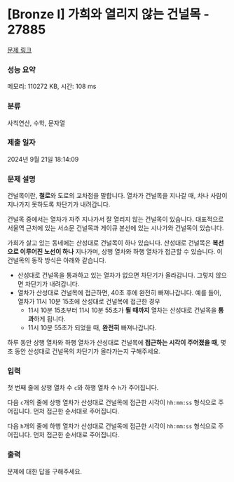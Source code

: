 # [Bronze I] 가희와 열리지 않는 건널목 - 27885 

[문제 링크](https://www.acmicpc.net/problem/27885) 

### 성능 요약

메모리: 110272 KB, 시간: 108 ms

### 분류

사칙연산, 수학, 문자열

### 제출 일자

2024년 9월 21일 18:14:09

### 문제 설명

<p>건널목이란, <strong>철로</strong>와 도로의 교차점을 말합니다. 열차가 건널목을 지나갈 때, 차나 사람이 지나가지 못하도록 차단기가 내려갑니다.</p>

<p>건널목 중에서는 열차가 자주 지나가서 잘 열리지 않는 건널목이 있습니다. 대표적으로 서울역 근처에 있는 서소문 건널목과 게이큐 본선에 있는 시나가와 건널목이 있습니다.</p>

<p>가희가 살고 있는 동네에는 산성대로 건널목이 하나 있습니다. 산성대로 건널목은 <strong>복선으로 이루어진 노선이 하나</strong> 지나가며, 상행 열차와 하행 열차가 접근할 수 있습니다. 이 건널목의 동작 방식은 아래와 같습니다.</p>

<ul>
	<li>산성대로 건널목을 통과하고 있는 열차가 없으면 차단기가 올라갑니다. 그렇지 않으면 차단기가 내려갑니다.</li>
	<li>열차가 산성대로 건널목에 접근하면, 40초 후에 완전히 빠져나갑니다. 예를 들어, 열차가 11시 10분 15초에 산성대로 건널목에 접근한 경우
	<ul>
		<li>11시 10분 15초부터 11시 10분 55초가 <strong>될 때까지</strong> 열차는 산성대로 건널목을<strong> 통과</strong>하게 됩니다.</li>
		<li>11시 10분 55초가 되었을 때, <strong>완전히</strong> 빠져나갑니다.</li>
	</ul>
	</li>
</ul>

<p>하루 동안 상행 열차와 하행 열차가 산성대로 건널목에<strong> 접근하는 시각이 주어졌을 때</strong>, 몇 초 동안 산성대로 건널목의 차단기가 올라가는지 구해주세요.</p>

### 입력 

 <p>첫 번째 줄에 상행 열차 수 <code>c</code>와 하행 열차 수 <code>h</code>가 주어집니다.</p>

<p>다음 <code>c</code>개의 줄에 상행 열차가 산성대로 건널목에 접근한 시각이 <code>hh:mm:ss</code> 형식으로 주어집니다. 먼저 접근한 순서대로 주어집니다.</p>

<p>다음 <code>h</code>개의 줄에 하행 열차가 산성대로 건널목에 접근한 시각이 <code>hh:mm:ss</code> 형식으로 주어집니다. 먼저 접근한 순서대로 주어집니다.</p>

### 출력 

 <p>문제에 대한 답을 구해주세요.</p>

